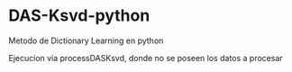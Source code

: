 # DAS-Ksvd-python
Metodo de Dictionary Learning en python

Ejecucion via processDASKsvd, donde no se poseen los datos a procesar
